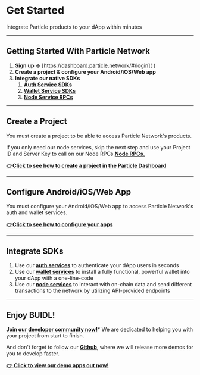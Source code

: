 # Get Started
  
Integrate Particle products to your dApp within minutes
  
---
  
## Getting Started With Particle Network
  
1. **Sign up ->** [https://dashboard.particle.network/#/login]( )
2. **Create a project & configure your Android/iOS/Web app**
3. **Integrate our native SDKs**
    1. **[Auth Service SDKs]( )**
    2. **[Wallet Service SDKs]( )**
    3. **[Node Service RPCs]( )**
  
---
  
## Create a Project
  
You must create a project to be able to access Particle Network's products.
  
If you only need our node services, skip the next step and use your Project ID and Server Key to call on our Node RPCs.**[Node RPCs.]( )**
  
**[ 👉Click to see how to create a project in the Particle Dashboard]( )**
  
---
  
## Configure Android/iOS/Web App

You must configure your Android/iOS/Web app to access Particle Network's auth and wallet services.
  
**[👉Click to see how to configure your apps]( )**
  
---
  
## Integrate SDKs
  
1. Use our **[auth services]( )** to authenticate your dApp users in seconds
2. Use our **[wallet services]( )** to install a fully functional, powerful wallet into your dApp with a one-line-code
3. Use our **[node services]( )** to interact with on-chain data and send different transactions to the network by utilizing API-provided endpoints
  
---
  
## Enjoy BUIDL!
  
**[Join our developer community now!]( )*** We are dedicated to helping you with your project from start to finish.
  
And don't forget to follow our **[Github](https://github.com/ )**, where we will release more demos for you to develop faster.
  
**[👉 Click to view our demo apps out now!]( )**